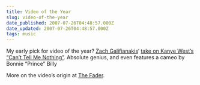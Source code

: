 ```yaml
---
title: Video of the Year
slug: video-of-the-year
date_published: 2007-07-26T04:48:57.000Z
date_updated: 2007-07-26T04:48:57.000Z
tags: music
---
```


My early pick for video of the year? [Zach Galifianakis](http://www.zachgalifianakis.com/)‘ [take on Kanye West’s “Can’t Tell Me Nothing”](http://www.kanyewest.com/?content=video_cant_tell_alt). Absolute genius, and even features a cameo by Bonnie “Prince” Billy

More on the video’s origin at [The Fader](http://www.thefader.com/blog/articles/2007/07/25/video-kanye-west-cant-tell-me-nothing-alternate-version).

